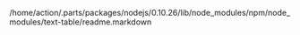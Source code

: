/home/action/.parts/packages/nodejs/0.10.26/lib/node_modules/npm/node_modules/text-table/readme.markdown